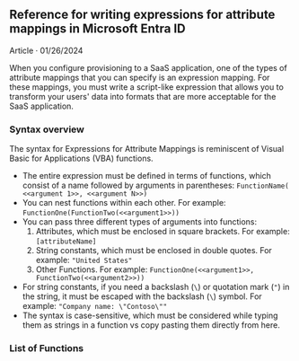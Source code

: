 ## Reference for writing expressions for attribute mappings in Microsoft Entra ID
Article · 01/26/2024

When you configure provisioning to a SaaS application, one of the types of attribute mappings that you can specify is an expression mapping. For these mappings, you must write a script-like expression that allows you to transform your users' data into formats that are more acceptable for the SaaS application.

### Syntax overview

The syntax for Expressions for Attribute Mappings is reminiscent of Visual Basic for Applications (VBA) functions.

- The entire expression must be defined in terms of functions, which consist of a name followed by arguments in parentheses: `FunctionName( <<argument 1>>, <<argument N>>)`
- You can nest functions within each other. For example:
  `FunctionOne(FunctionTwo(<<argument1>>))`
- You can pass three different types of arguments into functions:
  1. Attributes, which must be enclosed in square brackets. For example:
     `[attributeName]`
  2. String constants, which must be enclosed in double quotes. For example:
     `"United States"`
  3. Other Functions. For example: `FunctionOne(<<argument1>>, FunctionTwo(<<argument2>>))`
- For string constants, if you need a backslash (`\`) or quotation mark (`"`) in the string, it must be escaped with the backslash (`\`) symbol. For example: `"Company name: \"Contoso\""`
- The syntax is case-sensitive, which must be considered while typing them as strings in a function vs copy pasting them directly from here.

### List of Functions